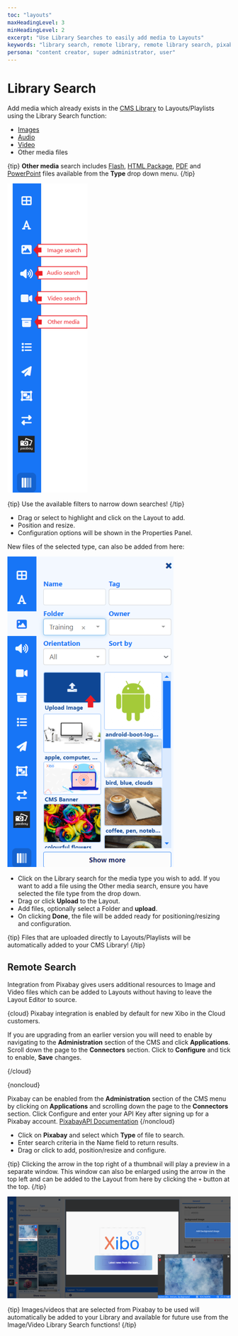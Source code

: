 ```yaml
---
toc: "layouts"
maxHeadingLevel: 3
minHeadingLevel: 2
excerpt: "Use Library Searches to easily add media to Layouts"
keywords: "library search, remote library, remote library search, pixabay, upload files"
persona: "content creator, super administrator, user"
---
```


# Library Search

Add media which already exists in the [CMS Library](media_library.html) to Layouts/Playlists using the Library Search function:

- [Images](media_module_image.html)
- [Audio](media_module_audio.html)
- [Video](media_module_video.html)
- Other media files

{tip}
**Other media** search includes [Flash](media_module_flash.html), [HTML Package](media_module_htmlpackage), [PDF](media_module_pdf.html) and [PowerPoint](media_module_powerpoint.html#content-3-upload-a-prepared-ppt-file-windows-players-only) files available from the **Type** drop down menu.
{/tip}

![Library Search](img/v4_layouts_library_search.png)



{tip}
Use the available filters to narrow down searches!
{/tip}

- Drag or select to highlight and click on the Layout to add.
- Position and resize.
- Configuration options will be shown in the Properties Panel.

New files of the selected type, can also be added from here:

![Upload file to Layouts](img/v4_layouts_upload_file.png)

- Click on the Library search for the media type you wish to add. If you want to add a file using the Other media search, ensure you have selected the file type from the drop down.
- Drag or click **Upload** to the Layout.
- Add files, optionally select a Folder and **upload**.
- On clicking **Done**, the file will be added ready for positioning/resizing and configuration.

{tip}
Files that are uploaded directly to Layouts/Playlists will be automatically added to your CMS Library!
{/tip}

## Remote Search

Integration from Pixabay gives users additional resources to Image and Video files which can be added to Layouts without having to leave the Layout Editor to source.

{cloud}
Pixabay integration is enabled by default for new Xibo in the Cloud customers.

If you are upgrading from an earlier version you will need to enable by navigating to the **Administration** section of the CMS and click **Applications**. Scroll down the page to the **Connectors** section. Click to **Configure** and tick to enable, **Save** changes.

{/cloud}

{noncloud}

Pixabay can be enabled from the **Administration** section of the CMS menu by clicking on **Applications** and scrolling down the page to the **Connectors** section. Click Configure and enter your API Key after signing up for a Pixabay account. [PixabayAPI Documentation](https://pixabay.com/api/docs/)
{/noncloud}

- Click on **Pixabay** and select which **Type** of file to search.
- Enter search criteria in the Name field to return results.
- Drag or click to add, position/resize and configure.

{tip}
Clicking the arrow in the top right of a thumbnail will play a preview in a separate window. This window can also be enlarged using the arrow in the top left and can be added to the Layout from here by clicking the `+` button at the top.
{/tip}

![Pixabay Search](img/v4_layouts_remote_search.png)



{tip}
Images/videos that are selected from Pixabay to be used will automatically be added to your Library and available for future use from the Image/Video Library Search functions!
{/tip}
